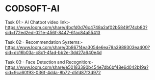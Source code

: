 # CODSOFT-AI


Task 01:- AI Chatbot video link:- https://www.loom.com/share/4bcfd0d76c4748a2af02b5849f74cb80?sid=f72ed2ed-021e-456f-8447-61ac84a55413


Task 02:- Recommendation Systems:- https://www.loom.com/share/0b867f4ea3054e6ea78a3989303ea400?sid=dc16b03a-c8c1-4fad-bb2e-3dd27a640e4d


Task 03:- Face Detection and Recognition:- https://www.loom.com/share/e50183390b454e7db6bf48e6d042b19a?sid=9ca60f93-036f-4dda-8b72-d5fd87f3d972
